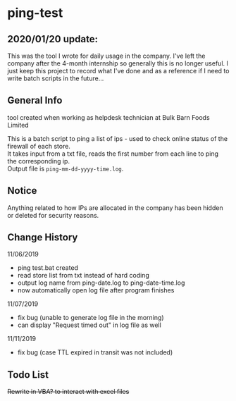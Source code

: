 # ping-test

## 2020/01/20 update: 
This was the tool I wrote for daily usage in the company. I've left the company after the 4-month internship so generally this is no longer useful. I just keep this project to record what I've done and as a reference if I need to write batch scripts in the future...

## General Info
tool created when working as helpdesk technician at Bulk Barn Foods Limited

This is a batch script to ping a list of ips - used to check online status of the firewall of each store.  
It takes input from a txt file, reads the first number from each line to ping the corresponding ip.  
Output file is `ping-mm-dd-yyyy-time.log`.

## Notice
Anything related to how IPs are allocated in the company has been hidden or deleted for security reasons.

## Change History
11/06/2019  
- ping test.bat created  
- read store list from txt instead of hard coding  
- output log name from ping-date.log to ping-date-time.log  
- now automatically open log file after program finishes  

11/07/2019  
- fix bug (unable to generate log file in the morning)  
- can display "Request timed out" in log file as well  

11/11/2019
- fix bug (case TTL expired in transit was not included)  

## Todo List
~~Rewrite in VBA? to interact with excel files~~
